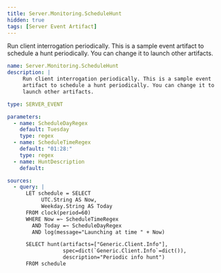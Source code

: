 ```yaml
---
title: Server.Monitoring.ScheduleHunt
hidden: true
tags: [Server Event Artifact]
---
```


Run client interrogation periodically. This is a sample event
artifact to schedule a hunt periodically. You can change it to
launch other artifacts.


```yaml
name: Server.Monitoring.ScheduleHunt
description: |
     Run client interrogation periodically. This is a sample event
     artifact to schedule a hunt periodically. You can change it to
     launch other artifacts.

type: SERVER_EVENT

parameters:
  - name: ScheduleDayRegex
    default: Tuesday
    type: regex
  - name: ScheduleTimeRegex
    default: "01:28:"
    type: regex
  - name: HuntDescription
    default:

sources:
  - query: |
      LET schedule = SELECT
           UTC.String AS Now,
           Weekday.String AS Today
      FROM clock(period=60)
      WHERE Now =~ ScheduleTimeRegex
        AND Today =~ ScheduleDayRegex
        AND log(message="Launching at time " + Now)

      SELECT hunt(artifacts=["Generic.Client.Info"],
                  spec=dict(`Generic.Client.Info`=dict()),
                  description="Periodic info hunt")
      FROM schedule

```
